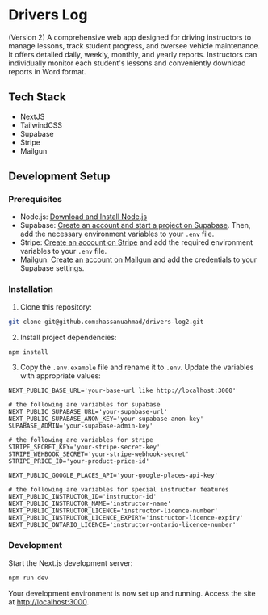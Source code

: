 # Drivers Log

(Version 2) A comprehensive web app designed for driving instructors to manage lessons, track student progress, and oversee vehicle maintenance. It offers detailed daily, weekly, monthly, and yearly reports. Instructors can individually monitor each student's lessons and conveniently download reports in Word format.

## Tech Stack

-   NextJS
-   TailwindCSS
-   Supabase
-   Stripe
-   Mailgun

## Development Setup

### Prerequisites

-   Node.js: [Download and Install Node.js](https://nodejs.org/)
-   Supabase: [Create an account and start a project on Supabase](https://supabase.com/). Then, add the necessary environment variables to your `.env` file.
-   Stripe: [Create an account on Stripe](https://stripe.com/) and add the required environment variables to your `.env` file.
-   Mailgun: [Create an account on Mailgun](https://www.mailgun.com/) and add the credentials to your Supabase settings.

### Installation

1. Clone this repository:

```bash
git clone git@github.com:hassanuahmad/drivers-log2.git
```

2. Install project dependencies:

```bash
npm install
```

3. Copy the `.env.example` file and rename it to `.env`. Update the variables with appropriate values:

```env
NEXT_PUBLIC_BASE_URL='your-base-url like http://localhost:3000'

# the following are variables for supabase
NEXT_PUBLIC_SUPABASE_URL='your-supabase-url'
NEXT_PUBLIC_SUPABASE_ANON_KEY='your-supabase-anon-key'
SUPABASE_ADMIN='your-supabase-admin-key'

# the following are variables for stripe
STRIPE_SECRET_KEY='your-stripe-secret-key'
STRIPE_WEHBOOK_SECRET='your-stripe-webhook-secret'
STRIPE_PRICE_ID='your-product-price-id'

NEXT_PUBLIC_GOOGLE_PLACES_API='your-google-places-api-key'

# the following are variables for special instructor features
NEXT_PUBLIC_INSTRUCTOR_ID='instructor-id'
NEXT_PUBLIC_INSTRUCTOR_NAME='instructor-name'
NEXT_PUBLIC_INSTRUCTOR_LICENCE='instructor-licence-number'
NEXT_PUBLIC_INSTRUCTOR_LICENCE_EXPIRY='instructor-licence-expiry'
NEXT_PUBLIC_ONTARIO_LICENCE='instructor-ontario-licence-number'
```

### Development

Start the Next.js development server:

```bash
npm run dev
```

Your development environment is now set up and running. Access the site at [http://localhost:3000](http://localhost:3000).
